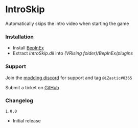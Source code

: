 # IntroSkip
Automatically skips the intro video when starting the game

### Installation
- Install [BepInEx](https://v-rising.thunderstore.io/package/BepInEx/BepInExPack_V_Rising/)
- Extract _IntroSkip.dll_ into _(VRising folder)/BepInEx/plugins_

### Support
Join the [modding discord](https://vrisingmods.com/discord) for support and tag `@iZastic#0365`

Submit a ticket on [GitHub](https://github.com/iZastic/vrising-introskip/issues)

### Changelog
`1.0.0`
- Initial release

</details>